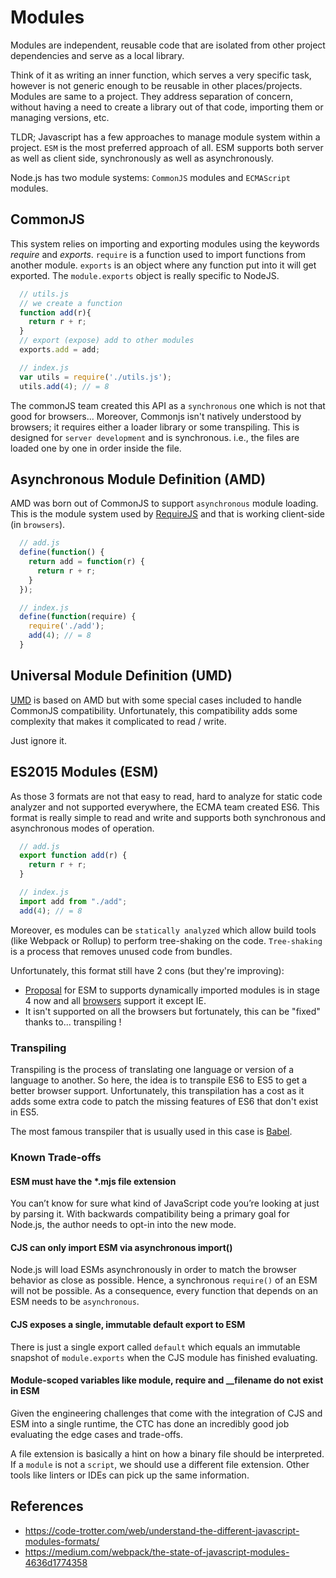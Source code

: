# Modules

Modules are independent, reusable code that are isolated from other project dependencies and serve as a local library.

Think of it as writing an inner function, which serves a very specific task, however is not generic enough to be reusable in other places/projects.
Modules are same to a project. They address separation of concern, without having a need to create a library out of that code, importing them or managing versions, etc.

TLDR; Javascript has a few approaches to manage module system within a project. `ESM` is the most preferred approach of all. ESM supports both server as well as client side, synchronously as well as asynchronously.

Node.js has two module systems: `CommonJS` modules and `ECMAScript` modules.

## CommonJS

This system relies on importing and exporting modules using the keywords _require_ and _exports_. `require` is a function used to import functions from another module. `exports` is an object where any function put into it will get exported.
The `module.exports` object is really specific to NodeJS.

```javascript
  // utils.js
  // we create a function 
  function add(r){
    return r + r;
  }
  // export (expose) add to other modules
  exports.add = add;
```

```javascript
  // index.js
  var utils = require('./utils.js');
  utils.add(4); // = 8
```

The commonJS team created this API as a `synchronous` one which is not that good for browsers... Moreover, Commonjs isn't natively understood by browsers; it requires either a loader library or some transpiling. This is designed for `server development` and is synchronous. i.e., the files are loaded one by one in order inside the file.

## Asynchronous Module Definition (AMD)

AMD was born out of CommonJS to support `asynchronous` module loading. This is the module system used by [RequireJS](https://requirejs.org/) and that is working client-side (in `browsers`).

```javascript
  // add.js
  define(function() {
    return add = function(r) {
      return r + r;
    }
  });
```

```javascript
  // index.js
  define(function(require) {
    require('./add');
    add(4); // = 8
  }
```

## Universal Module Definition (UMD)

[UMD](https://github.com/umdjs/umd) is based on AMD but with some special cases included to handle CommonJS compatibility. Unfortunately, this compatibility adds some complexity that makes it complicated to read / write.

Just ignore it.

## ES2015 Modules (ESM)

As those 3 formats are not that easy to read, hard to analyze for static code analyzer and not supported everywhere, the ECMA team created ES6. This format is really simple to read and write and supports both synchronous and asynchronous modes of operation.

```javascript
  // add.js
  export function add(r) {
    return r + r;
  }
```

```javascript
  // index.js
  import add from "./add";
  add(4); // = 8
```

Moreover, es modules can be `statically analyzed` which allow build tools (like Webpack or Rollup) to perform tree-shaking on the code. `Tree-shaking` is a process that removes unused code from bundles.

Unfortunately, this format still have 2 cons (but they're improving):
- [Proposal](https://github.com/tc39/proposal-dynamic-import) for ESM to supports dynamically imported modules is in stage 4 now and all [browsers](https://caniuse.com/#feat=es6-module-dynamic-import) support it except IE.
- It isn't supported on all the browsers but fortunately, this can be "fixed" thanks to... transpiling !

### Transpiling

Transpiling is the process of translating one language or version of a language to another. So here, the idea is to transpile ES6 to ES5 to get a better browser support. Unfortunately, this transpilation has a cost as it adds some extra code to patch the missing features of ES6 that don't exist in ES5.

The most famous transpiler that is usually used in this case is [Babel](https://babeljs.io/).

### Known Trade-offs

#### ESM must have the *.mjs file extension

You can’t know for sure what kind of JavaScript code you’re looking at just by parsing it. With backwards compatibility being a primary goal for Node.js, the author needs to opt-in into the new mode.

#### CJS can only import ESM via asynchronous import()

Node.js will load ESMs asynchronously in order to match the browser behavior as close as possible. Hence, a synchronous `require()` of an ESM will not be possible. As a consequence, every function that depends on an ESM needs to be `asynchronous`.

#### CJS exposes a single, immutable default export to ESM

There is just a single export called `default` which equals an immutable snapshot of `module.exports` when the CJS module has finished evaluating.

#### Module-scoped variables like module, require and __filename do not exist in ESM

Given the engineering challenges that come with the integration of CJS and ESM into a single runtime, the CTC has done an incredibly good job evaluating the edge cases and trade-offs.

A file extension is basically a hint on how a binary file should be interpreted. If a `module` is not a `script`, we should use a different file extension. Other tools like linters or IDEs can pick up the same information.

## References

- https://code-trotter.com/web/understand-the-different-javascript-modules-formats/
- https://medium.com/webpack/the-state-of-javascript-modules-4636d1774358
